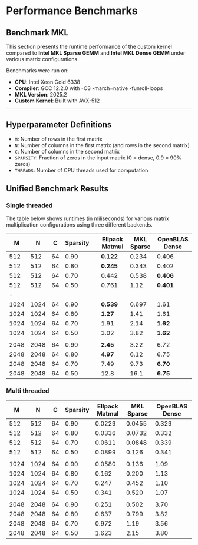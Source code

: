 # Performance Benchmarks

## Benchmark MKL

This section presents the runtime performance of the custom kernel compared to **Intel MKL Sparse GEMM** and **Intel MKL Dense GEMM** under various matrix configurations.

Benchmarks were run on:
- **CPU**: Intel Xeon Gold 6338
- **Compiler**: GCC 12.2.0 with -O3 -march=native -funroll-loops
- **MKL Version**: 2025.2
- **Custom Kernel**: Built with AVX-512

---

## Hyperparameter Definitions

- `M`: Number of rows in the first matrix
- `N`: Number of columns in the first matrix (and rows in the second matrix)
- `C`: Number of columns in the second matrix
- `SPARSITY`: Fraction of zeros in the input matrix (0 = dense, 0.9 = 90% zeros)
- `THREADS`: Number of CPU threads used for computation

## Unified Benchmark Results

### Single threaded

The table below shows runtimes (in miliseconds) for various matrix multiplication configurations using three different backends.


| M    | N    | C    | Sparsity | | Ellpack Matmul | MKL Sparse | OpenBLAS Dense |
|------|------|------|----------|-|----------------|------------|----------------|
| 512  | 512  | 64   | 0.90     | | **0.122**         | 0.234      | 0.406          |
| 512  | 512  | 64   | 0.80     | | **0.245**          | 0.343      | 0.402          |
| 512  | 512  | 64   | 0.70     | | 0.442          | 0.538      | **0.406**          |
| 512  | 512  | 64   | 0.50     | | 0.761          | 1.12       | **0.401**          |
|  -              |
| 1024 | 1024 | 64   | 0.90     | | **0.539**          | 0.697      | 1.61           |
| 1024 | 1024 | 64   | 0.80     | | **1.27**          | 1.41       | 1.61           |
| 1024 | 1024 | 64   | 0.70     | | 1.91           | 2.14       |**1.62**           |
| 1024 | 1024 | 64   | 0.50     | | 3.02           | 3.82       | **1.62**           |
|      |      |      |          | |                |            |                |
| 2048 | 2048 | 64   | 0.90     | | **2.45**           | 3.22       | 6.72           |
| 2048 | 2048 | 64   | 0.80     | | **4.97**           | 6.12       | 6.75           |
| 2048 | 2048 | 64   | 0.70     | | 7.49           | 9.73       | **6.70**           |
| 2048 | 2048 | 64   | 0.50     | | 12.8           | 16.1       | **6.75**           |

### Multi threaded



| M    | N    | C    | Sparsity | Ellpack Matmul | MKL Sparse | OpenBLAS Dense |
|------|------|------|----------|----------------|------------|----------------|
| 512  | 512  | 64   | 0.90     | 0.0229         | 0.0455     | 0.329          |
| 512  | 512  | 64   | 0.80     | 0.0336         | 0.0732     | 0.332          |
| 512  | 512  | 64   | 0.70     | 0.0611         | 0.0848     | 0.339          |
| 512  | 512  | 64   | 0.50     | 0.0899         | 0.126      | 0.341          |
|      |      |      |          |                |            |                |
| 1024 | 1024 | 64   | 0.90     | 0.0580         | 0.136      | 1.09           |
| 1024 | 1024 | 64   | 0.80     | 0.162          | 0.200      | 1.13           |
| 1024 | 1024 | 64   | 0.70     | 0.247          | 0.452      | 1.10           |
| 1024 | 1024 | 64   | 0.50     | 0.341          | 0.520      | 1.07           |
|      |      |      |          |                |            |                |
| 2048 | 2048 | 64   | 0.90     | 0.251          | 0.502      | 3.70           |
| 2048 | 2048 | 64   | 0.80     | 0.637          | 0.799      | 3.82           |
| 2048 | 2048 | 64   | 0.70     | 0.972          | 1.19       | 3.56           |
| 2048 | 2048 | 64   | 0.50     | 1.623          | 2.15       | 3.80           